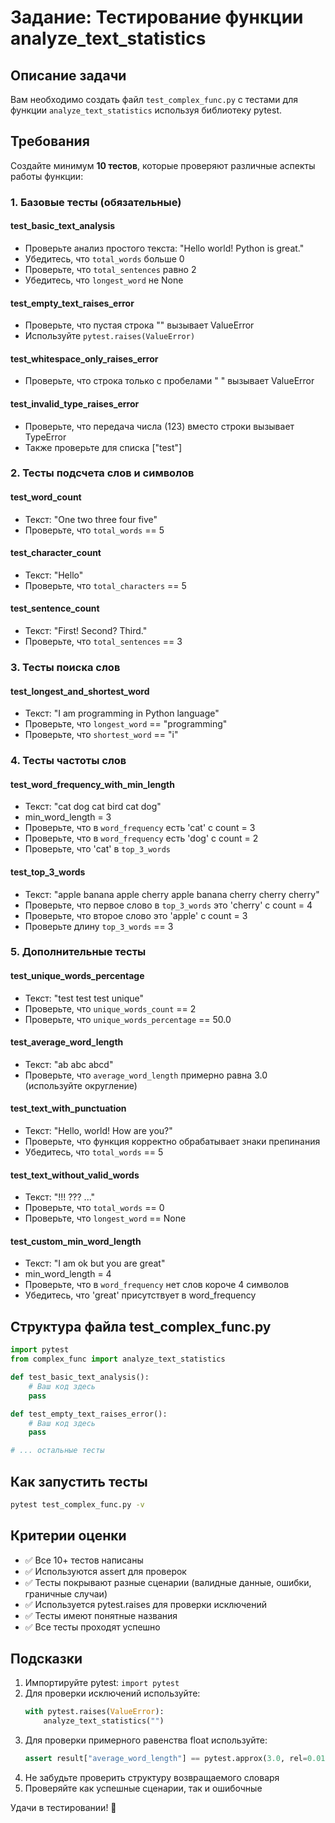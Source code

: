 # Задание: Тестирование функции analyze_text_statistics

## Описание задачи

Вам необходимо создать файл `test_complex_func.py` с тестами для функции `analyze_text_statistics` используя библиотеку pytest.

## Требования

Создайте минимум **10 тестов**, которые проверяют различные аспекты работы функции:

### 1. Базовые тесты (обязательные)

#### test_basic_text_analysis
- Проверьте анализ простого текста: "Hello world! Python is great."
- Убедитесь, что `total_words` больше 0
- Проверьте, что `total_sentences` равно 2
- Убедитесь, что `longest_word` не None

#### test_empty_text_raises_error
- Проверьте, что пустая строка "" вызывает ValueError
- Используйте `pytest.raises(ValueError)`

#### test_whitespace_only_raises_error
- Проверьте, что строка только с пробелами "   " вызывает ValueError

#### test_invalid_type_raises_error
- Проверьте, что передача числа (123) вместо строки вызывает TypeError
- Также проверьте для списка ["test"]

### 2. Тесты подсчета слов и символов

#### test_word_count
- Текст: "One two three four five"
- Проверьте, что `total_words` == 5

#### test_character_count
- Текст: "Hello"
- Проверьте, что `total_characters` == 5

#### test_sentence_count
- Текст: "First! Second? Third."
- Проверьте, что `total_sentences` == 3

### 3. Тесты поиска слов

#### test_longest_and_shortest_word
- Текст: "I am programming in Python language"
- Проверьте, что `longest_word` == "programming"
- Проверьте, что `shortest_word` == "i"

### 4. Тесты частоты слов

#### test_word_frequency_with_min_length
- Текст: "cat dog cat bird cat dog"
- min_word_length = 3
- Проверьте, что в `word_frequency` есть 'cat' с count = 3
- Проверьте, что в `word_frequency` есть 'dog' с count = 2
- Проверьте, что 'cat' в `top_3_words`

#### test_top_3_words
- Текст: "apple banana apple cherry apple banana cherry cherry cherry"
- Проверьте, что первое слово в `top_3_words` это 'cherry' с count = 4
- Проверьте, что второе слово это 'apple' с count = 3
- Проверьте длину `top_3_words` == 3

### 5. Дополнительные тесты

#### test_unique_words_percentage
- Текст: "test test test unique"
- Проверьте, что `unique_words_count` == 2
- Проверьте, что `unique_words_percentage` == 50.0

#### test_average_word_length
- Текст: "ab abc abcd"
- Проверьте, что `average_word_length` примерно равна 3.0 (используйте округление)

#### test_text_with_punctuation
- Текст: "Hello, world! How are you?"
- Проверьте, что функция корректно обрабатывает знаки препинания
- Убедитесь, что `total_words` == 5

#### test_text_without_valid_words
- Текст: "!!! ??? ..."
- Проверьте, что `total_words` == 0
- Проверьте, что `longest_word` == None

#### test_custom_min_word_length
- Текст: "I am ok but you are great"
- min_word_length = 4
- Проверьте, что в `word_frequency` нет слов короче 4 символов
- Убедитесь, что 'great' присутствует в word_frequency

## Структура файла test_complex_func.py

```python
import pytest
from complex_func import analyze_text_statistics

def test_basic_text_analysis():
    # Ваш код здесь
    pass

def test_empty_text_raises_error():
    # Ваш код здесь
    pass

# ... остальные тесты
```

## Как запустить тесты

```bash
pytest test_complex_func.py -v
```

## Критерии оценки

- ✅ Все 10+ тестов написаны
- ✅ Используются assert для проверок
- ✅ Тесты покрывают разные сценарии (валидные данные, ошибки, граничные случаи)
- ✅ Используется pytest.raises для проверки исключений
- ✅ Тесты имеют понятные названия
- ✅ Все тесты проходят успешно

## Подсказки

1. Импортируйте pytest: `import pytest`
2. Для проверки исключений используйте:
   ```python
   with pytest.raises(ValueError):
       analyze_text_statistics("")
   ```
3. Для проверки примерного равенства float используйте:
   ```python
   assert result["average_word_length"] == pytest.approx(3.0, rel=0.01)
   ```
4. Не забудьте проверить структуру возвращаемого словаря
5. Проверяйте как успешные сценарии, так и ошибочные

Удачи в тестировании! 🚀